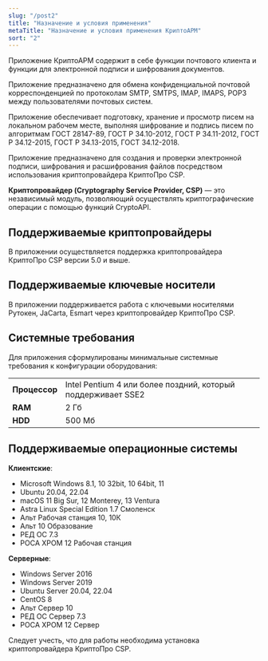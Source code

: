 ```yaml
---
slug: "/post2"
title: "Назначение и условия применения"
metaTitle: "Назначение и условия применения КриптоАРМ"
sort: "2"
---
```


Приложение КриптоАРМ содержит в себе функции почтового клиента и функции для электронной подписи и шифрования документов.  

Приложение предназначено для обмена конфиденциальной почтовой корреспонденцией по протоколам SMTP, SMTPS, IMAP, IMAPS, POP3 между пользователями почтовых систем.  

Приложение обеспечивает подготовку, хранение и просмотр писем на локальном рабочем месте, выполняя шифрование и подпись писем по алгоритмам ГОСТ 28147-89, ГОСТ Р 34.10-2012, ГОСТ Р 34.11-2012, ГОСТ Р 34.12-2015, ГОСТ Р 34.13-2015, ГОСТ 34.12-2018. 

Приложение предназначено для создания и проверки электронной подписи, шифрования и расшифрования файлов посредством использования криптопровайдера КриптоПро CSP.  

**Криптопровайдер (Cryptography Service Provider, CSP)** — это независимый модуль, позволяющий осуществлять криптографические операции с помощью функций CryptoAPI.

## Поддерживаемые криптопровайдеры  

В приложении осуществляется поддержка криптопровайдера КриптоПро CSP версии 5.0 и выше.

## Поддерживаемые ключевые носители  

В приложении поддерживается работа с ключевыми носителями Рутокен, JaCarta, Esmart через криптопровайдер КриптоПро CSP.

## Системные требования  

Для приложения сформулированы минимальные системные требования к конфигурации оборудования:

<table>
<tr>
    <td><b>Процессор</b></td>
    <td>Intel Pentium 4 или более поздний, который поддерживает SSE2</td>
</tr>
<tr>
    <td><b>RAM</b></td>
    <td>2 Гб</td>
</tr>
<tr>
    <td><b>HDD</b></td>
    <td>500 Мб</td>
</tr>
</table>

## Поддерживаемые операционные системы  

**Клиентские**:

- Microsoft Windows 8.1, 10 32bit, 10 64bit, 11  
- Ubuntu 20.04, 22.04    
- macOS 11 Big Sur, 12 Monterey, 13 Ventura   
- Astra Linux Special Edition 1.7 Смоленск      
- Альт Рабочая станция 10, 10К  
- Альт 10 Образование  
- РЕД ОС 7.3    
- РОСА ХРОМ 12 Рабочая станция  

**Серверные**:

- Windows Server 2016  
- Windows Server 2019  
- Ubuntu Server 20.04, 22.04  
- CentOS 8  
- Альт Сервер 10  
- РЕД ОС Сервер 7.3  
- РОСА ХРОМ 12 Сервер  

Следует учесть, что для работы необходима установка криптопровайдера КриптоПро CSP.